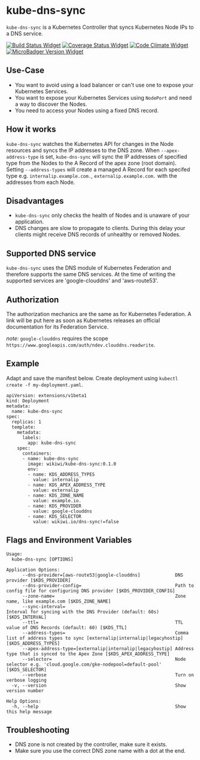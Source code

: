 # kube-dns-sync
`kube-dns-sync` is a Kubernetes Controller that syncs Kubernetes Node IPs to a DNS service.

[![Build Status Widget]][Build Status]
[![Coverage Status Widget]][Coverage Status]
[![Code Climate Widget]][Code Climate]
[![MicroBadger Version Widget]][MicroBadger Version]

[Build Status]: https://travis-ci.org/wikiwi/kube-dns-sync
[Build Status Widget]: https://travis-ci.org/wikiwi/kube-dns-sync.svg?branch=master
[Coverage Status]: https://coveralls.io/github/wikiwi/kube-dns-sync?branch=master
[Coverage Status Widget]: https://coveralls.io/repos/github/wikiwi/kube-dns-sync/badge.svg?branch=master
[Code Climate]: https://codeclimate.com/github/wikiwi/kube-dns-sync
[Code Climate Widget]: https://codeclimate.com/github/wikiwi/kube-dns-sync/badges/gpa.svg
[MicroBadger Version]: http://microbadger.com/#/images/wikiwi/kube-dns-sync
[MicroBadger Version Widget]: https://images.microbadger.com/badges/version/wikiwi/kube-dns-sync.svg

## Use-Case
- You want to avoid using a load balancer or can't use one to expose your Kubernetes Services.
- You want to expose your Kubernetes Services using `NodePort` and need a way to discover the Nodes.
- You need to access your Nodes using a fixed DNS record.

## How it works
`kube-dns-sync` watches the Kubernetes API for changes in the Node resources and syncs the IP addresses to the DNS zone. When `--apex-address-type` is set, `kube-dns-sync` will sync the IP addresses of specified type from the Nodes to the A Record of the apex zone (root domain). Setting `--address-types` will create a managed A Record for each specifed type e.g. `internalip.example.com.`, `externalip.example.com.` with the addresses from each Node.

## Disadvantages
- `kube-dns-sync` only checks the health of Nodes and is unaware of your application.
- DNS changes are slow to propagate to clients. During this delay your clients might receive DNS records of unhealthy or removed Nodes.

## Supported DNS service
`kube-dns-sync` uses the DNS module of Kubernetes Federation and therefore supports the same DNS services. At the time of writing the supported services are 'google-clouddns' and 'aws-route53'.

## Authorization
The authorization mechanics are the same as for Kubernetes Federation. A link will be put here as soon as Kubernetes releases an official documentation for its Federation Service.

*note:* `google-clouddns` requires the scope `https://www.googleapis.com/auth/ndev.clouddns.readwrite`.
## Example
Adapt and save the manifest below. Create deployment using `kubectl create -f my-deployment.yaml`.

    apiVersion: extensions/v1beta1
    kind: Deployment
    metadata:
      name: kube-dns-sync
    spec:
      replicas: 1
      template:
        metadata:
          labels:
            app: kube-dns-sync
        spec:
          containers:
          - name: kube-dns-sync
            image: wikiwi/kube-dns-sync:0.1.0
            env:
            - name: KDS_ADDRESS_TYPES
              value: internalip
            - name: KDS_APEX_ADDRESS_TYPE
              value: externalip
            - name: KDS_ZONE_NAME
              value: example.io.
            - name: KDS_PROVIDER
              value: google-clouddns
            - name: KDS_SELECTOR
              value: wikiwi.io/dns-sync!=false
## Flags and Environment Variables
    Usage:
      kube-dns-sync [OPTIONS]

    Application Options:
          --dns-provider=[aws-route53|google-clouddns]             DNS provider [$KDS_PROVIDER]
          --dns-provider-config=                                   Path to config file for configuring DNS provider [$KDS_PROVIDER_CONFIG]
          --zone-name=                                             Zone name, like example.com [$KDS_ZONE_NAME]
          --sync-interval=                                         Interval for syncing with the DNS Provider (default: 60s) [$KDS_INTERVAL]
          --ttl=                                                   TTL value of DNS Records (default: 60) [$KDS_TTL]
          --address-types=                                         Comma list of address types to sync [externalip|internalip|legacyhostip] [$KDS_ADDRESS_TYPES]
          --apex-address-type=[externalip|internalip|legacyhostip] Address type that is synced to the Apex Zone [$KDS_APEX_ADDRESS_TYPE]
          --selector=                                              Node selector e.g. 'cloud.google.com/gke-nodepool=default-pool' [$KDS_SELECTOR]
          --verbose                                                Turn on verbose logging
      -v, --version                                                Show version number

    Help Options:
      -h, --help                                                   Show this help message

## Troubleshooting
- DNS zone is not created by the controller, make sure it exists.
- Make sure you use the correct DNS zone name with a dot at the end.
